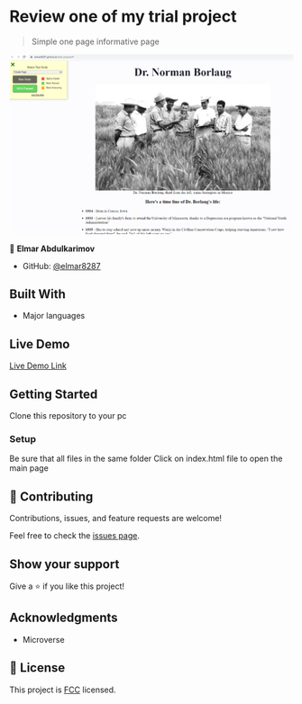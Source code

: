 # Review one of my trial project

>Simple one page informative page

![screenshot](./screen_shot.PNG)

👤 **Elmar Abdulkarimov**

- GitHub: [@elmar8287](https://github.com/elmar8287)

## Built With

- Major languages

## Live Demo

[Live Demo Link](https://elmar8287.github.io/trial-project/)

## Getting Started

Clone this repository to your pc

### Setup

Be sure that all files in the same folder
Click on index.html file to open the main page

## 🤝 Contributing

Contributions, issues, and feature requests are welcome!

Feel free to check the [issues page](../../issues/).

## Show your support

Give a ⭐️ if you like this project!

## Acknowledgments

- Microverse

## 📝 License

This project is [FCC](./license.txt) licensed.
